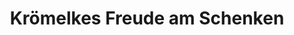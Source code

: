 ---
title: "Krömelkes Freude am Schenken"
url: /uelzen/kroemelkes-freude-am-schenken/
shop: Andenken
---